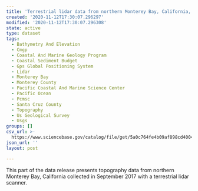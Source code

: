 ```yaml
---
title: 'Terrestrial lidar data from northern Monterey Bay, California, September 2017'
created: '2020-11-12T17:30:07.296297'
modified: '2020-11-12T17:30:07.296308'
state: active
type: dataset
tags:
  - Bathymetry And Elevation
  - Cmgp
  - Coastal And Marine Geology Program
  - Coastal Sediment Budget
  - Gps Global Positioning System
  - Lidar
  - Monterey Bay
  - Monterey County
  - Pacific Coastal And Marine Science Center
  - Pacific Ocean
  - Pcmsc
  - Santa Cruz County
  - Topography
  - Us Geological Survey
  - Usgs
groups: []
csv_url: >-
  https://www.sciencebase.gov/catalog/file/get/5a0c764fe4b09af898cd4004?name=mb17_sept_tls_santacruz.csv
json_url: ''
layout: post

---
```

This part of the data release presents topography data from northern Monterey Bay, California collected in September 2017 with a terrestrial lidar scanner.
